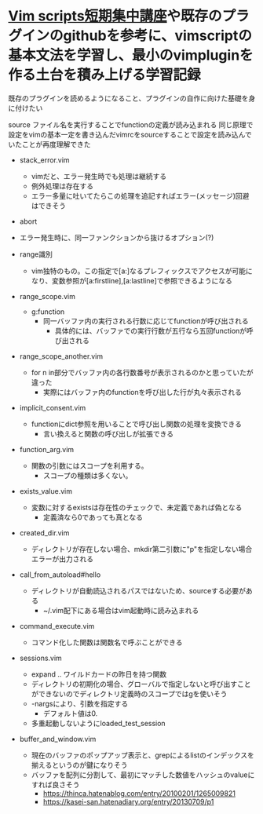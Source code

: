 # [Vim scripts短期集中講座](https://mattn.kaoriya.net/software/vim/20111202085236.htm)や既存のプラグインのgithubを参考に、vimscriptの基本文法を学習し、最小のvimpluginを作る土台を積み上げる学習記録
既存のプラグインを読めるようになること、プラグインの自作に向けた基礎を身に付けたい

source ファイル名を実行することでfunctionの定義が読み込まれる
同じ原理で設定をvimの基本一定を書き込んだvimrcをsourceすることで設定を読み込んでいたことが再度理解できた

- stack_error.vim
	- vimだと、エラー発生時でも処理は継続する
	- 例外処理は存在する
	- エラー多量に吐いてたらこの処理を追記すればエラー(メッセージ)回避はできそう

- abort
 - エラー発生時に、同一ファンクションから抜けるオプション(?)
- range識別
	- vim独特のもの。この指定で[a:]なるプレフィックスでアクセスが可能になり、変数参照が[a:firstline],[a:lastline]で参照できるようになる

- range_scope.vim
	- g:function
		- 同一バッファ内の実行される行数に応じてfunctionが呼び出される
			- 具体的には、バッファでの実行行数が五行なら五回functionが呼び出される

- range_scope_another.vim
	- for n in部分でバッファ内の各行数番号が表示されるのかと思っていたが違った
		- 実際にはバッファ内のfunctionを呼び出した行が丸々表示される

- implicit_consent.vim
	- functionにdict参照を用いることで呼び出し関数の処理を変換できる
		- 言い換えると関数の呼び出しが拡張できる

- function_arg.vim
	- 関数の引数にはスコープを利用する。
		- スコープの種類は多くない。

- exists_value.vim
	- 変数に対するexistsは存在性のチェックで、未定義であれば偽となる
		- 定義済なら0であっても真となる

- created_dir.vim
	- ディレクトリが存在しない場合、mkdir第二引数に"p"を指定しない場合エラーが出力される

- call_from_autoload#hello
	- ディレクトリが自動読込されるパスではないため、sourceする必要がある
		- ~/.vim配下にある場合はvim起動時に読み込まれる

- command_execute.vim
	- コマンド化した関数は関数名で呼ぶことができる

- sessions.vim
	- expand .. ワイルドカードの昨日を持つ関数
	- ディレクトリの初期化の場合、グローバルで指定しないと呼び出すことができないのでディレクトリ定義時のスコープではgを使いそう
	- -nargsにより、引数を指定する
		- デフォルト値は0.
	- 多重起動しないようにloaded_test_session

- buffer_and_window.vim
	- 現在のバッファのポップアップ表示と、grepによるlistのインデックスを揃えるというのが鍵になりそう
	- バッファを配列に分割して、最初にマッチした数値をハッシュのvalueにすれば良さそう
		- https://thinca.hatenablog.com/entry/20100201/1265009821
		- https://kasei-san.hatenadiary.org/entry/20130709/p1
